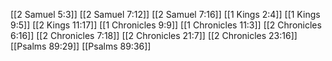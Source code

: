 [[2 Samuel 5:3]]
[[2 Samuel 7:12]]
[[2 Samuel 7:16]]
[[1 Kings 2:4]]
[[1 Kings 9:5]]
[[2 Kings 11:17]]
[[1 Chronicles 9:9]]
[[1 Chronicles 11:3]]
[[2 Chronicles 6:16]]
[[2 Chronicles 7:18]]
[[2 Chronicles 21:7]]
[[2 Chronicles 23:16]]
[[Psalms 89:29]]
[[Psalms 89:36]]
